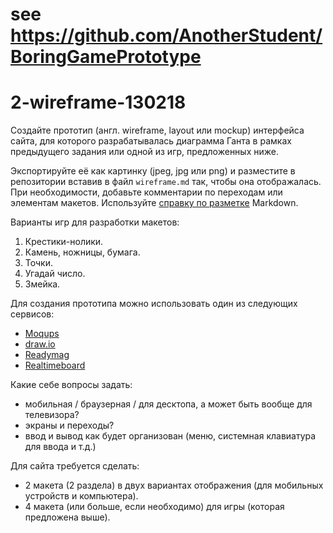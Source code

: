 # see https://github.com/AnotherStudent/BoringGamePrototype

# 2-wireframe-130218

Создайте прототип (англ. wireframe, layout или mockup) интерфейса сайта, для которого разрабатывалась диаграмма Ганта в рамках предыдущего задания или одной из игр, предложенных ниже. 

Экспортируйте её как картинку (jpeg, jpg или png) и разместите в репозитории вставив в файл `wireframe.md` так, чтобы она отображалась. При необходимости, добавьте комментарии по переходам или элементам макетов.
Используйте [справку по разметке](https://guides.github.com/pdfs/markdown-cheatsheet-online.pdf) Markdown.

Варианты игр для разработки макетов:
1. Крестики-нолики.
2. Камень, ножницы, бумага.
3. Точки. 
4. Угадай число.
5. Змейка.

Для создания прототипа можно использовать один из следующих сервисов: 
- [Moqups](https://moqups.com/)
- [draw.io](https://www.draw.io/)
- [Readymag](https://readymag.com/)
- [Realtimeboard](https://realtimeboard.com)

Какие себе вопросы задать: 
- мобильная / браузерная / для десктопа, а может быть вообще для телевизора?
- экраны и переходы?
- ввод и вывод как будет организован (меню, системная клавиатура для ввода и т.д.)

Для сайта требуется сделать: 
- 2 макета (2 раздела) в двух вариантах отображения (для мобильных устройств и компьютера).
- 4 макета (или больше, если необходимо) для игры (которая предложена выше).
